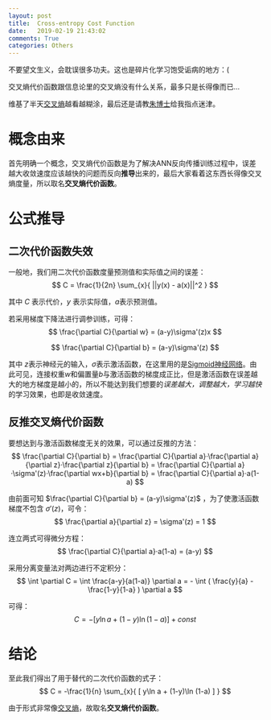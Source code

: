 ```yaml
---
layout: post
title:  Cross-entropy Cost Function
date:   2019-02-19 21:43:02
comments: True
categories: Others
---
```


不要望文生义，会耽误很多功夫。这也是碎片化学习饱受诟病的地方：(

交叉熵代价函数跟信息论里的交叉熵没有什么关系，最多只是长得像而已...

维基了半天[交叉熵](https://zh.wikipedia.org/wiki/%E4%BA%A4%E5%8F%89%E7%86%B5)越看越糊涂，最后还是请教[朱博士](https://www.drifter.fun/)给我指点迷津。

# 概念由来
首先明确一个概念，交叉熵代价函数是为了解决ANN反向传播训练过程中，误差越大收敛速度应该越快的问题而反向**推导**出来的，最后大家看着这东西长得像交叉熵度量，所以取名**交叉熵代价函数**。

# 公式推导
## 二次代价函数失效
一般地，我们用二次代价函数度量预测值和实际值之间的误差：
$$ C = \frac{1}{2n} \sum_{x}{ ||y(x) - a(x)||^2 } $$

其中 $C$ 表示代价，$y$ 表示实际值，$a$表示预测值。

若采用梯度下降法进行调参训练，可得：
$$ \frac{\partial C}{\partial w} = (a-y)\sigma'(z)x $$

$$ \frac{\partial C}{\partial b} = (a-y)\sigma'(z) $$

其中 $z$表示神经元的输入，$\sigma$表示激活函数，在这里用的是[Sigmoid神经网络](https://0lddriv3r.github.io/math/2018/09/12/Sigmoid%E7%A5%9E%E7%BB%8F%E7%BD%91%E7%BB%9C.html)。由此可见，连接权重$w$和偏置量$b$与激活函数的梯度成正比，但是激活函数在误差越大的地方梯度是越小的，所以不能达到我们想要的*误差越大，调整越大，学习越快*的学习效果，也即是收敛速度。

## 反推交叉熵代价函数
要想达到与激活函数梯度无关的效果，可以通过反推的方法：
$$ \frac{\partial C}{\partial b} = \frac{\partial C}{\partial a}·\frac{\partial a}{\partial z}·\frac{\partial z}{\partial b} = \frac{\partial C}{\partial a}·\sigma'(z)·\frac{\partial wx+b}{\partial b} = \frac{\partial C}{\partial a}·a(1-a) $$

由前面可知 $\frac{\partial C}{\partial b} = (a-y)\sigma'(z)$ ，为了使激活函数梯度不包含 $\sigma'(z)$，可令：
$$ \frac{\partial a}{\partial z} = \sigma'(z) = 1 $$

连立两式可得微分方程：
$$ \frac{\partial C}{\partial a}·a(1-a) = (a-y) $$

采用分离变量法对两边进行不定积分：
$$ \int \partial C = \int \frac{a-y}{a(1-a)} \partial a = - \int ( \frac{y}{a} - \frac{1-y}{1-a} ) \partial a $$

可得：
$$ C = -[ y\ln a + (1-y)\ln (1-a) ] + const $$

# 结论
至此我们得出了用于替代的二次代价函数的式子：
$$ C = -\frac{1}{n} \sum_{x}{ [ y\ln a + (1-y)\ln (1-a) ] } $$

由于形式非常像[交叉熵](https://zh.wikipedia.org/wiki/%E4%BA%A4%E5%8F%89%E7%86%B5)，故取名**交叉熵代价函数**。